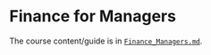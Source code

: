 # Finance for Managers

The course content/guide is in [`Finance_Managers.md`](Finance_Managers.md).

